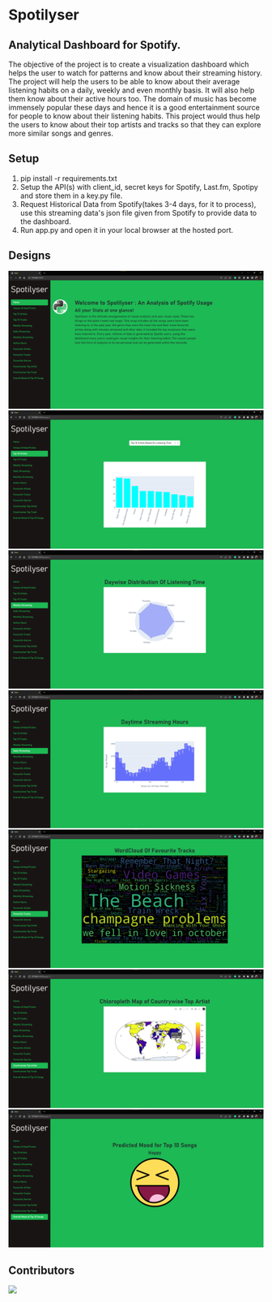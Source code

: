 # Spotilyser

## Analytical Dashboard for Spotify.

<p>The objective of the project is to create a visualization dashboard which helps the user to watch for patterns and know about their streaming history. The project will help the users to be able to know about their average listening habits on a daily, weekly and even monthly basis. It will also help them know about their active hours too. The domain of music has become immensely popular these days and hence it is a good entertainment source for people to know about their listening habits. This project would thus help the users to know about their top artists and tracks so that they can explore more similar songs and genres.</p>

## Setup

1. pip install -r requirements.txt
2. Setup the API(s) with client_id, secret keys for Spotify, Last.fm, Spotipy and store them in a key.py file.
3. Request Historical Data from Spotify(takes 3-4 days, for it to process), use this streaming data's json file given from Spotify to provide data to the dashboard.
4. Run app.py and open it in your local browser at the hosted port.

## Designs

<p align="center">
  <img  src="img/1.png">
  <img  src="img/2.png">
  <img  src="img/3.png">
  <img  src="img/4.png">
  <img  src="img/5.png">
  <img  src="img/6.png">
  <img  src="img/7.png">
</p>

## Contributors

<a href="https://github.com/avats101/Spotilyser/graphs/contributors">
  <img src="https://contrib.rocks/image?repo=arohan-mishra/spotilyser" />
</a>

